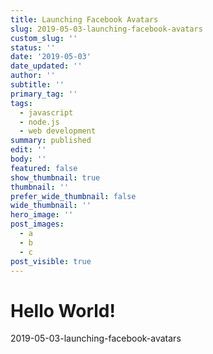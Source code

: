 ```yaml
---
title: Launching Facebook Avatars
slug: 2019-05-03-launching-facebook-avatars
custom_slug: ''
status: ''
date: '2019-05-03'
date_updated: ''
author: ''
subtitle: ''
primary_tag: ''
tags:
  - javascript
  - node.js
  - web development
summary: published
edit: ''
body: ''
featured: false
show_thumbnail: true
thumbnail: ''
prefer_wide_thumbnail: false
wide_thumbnail: ''
hero_image: ''
post_images:
  - a
  - b
  - c
post_visible: true
---
```

# Hello World!
2019-05-03-launching-facebook-avatars